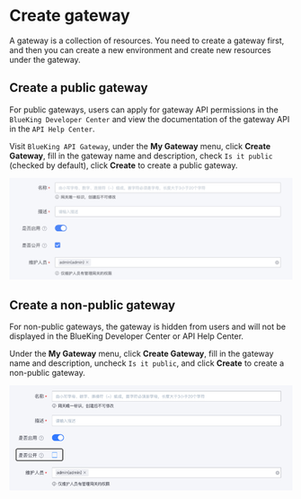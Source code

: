 # Create gateway

A gateway is a collection of resources. You need to create a gateway first, and then you can create a new environment and create new resources under the gateway.

## Create a public gateway

For public gateways, users can apply for gateway API permissions in the `BlueKing Developer Center` and view the documentation of the gateway API in the `API Help Center`.

Visit `BlueKing API Gateway`, under the **My Gateway** menu, click **Create Gateway**, fill in the gateway name and description, check `Is it public` (checked by default), click **Create** to create a public gateway.

![](../../assets/apigateway/howto/create-public-apigw.png)

## Create a non-public gateway

For non-public gateways, the gateway is hidden from users and will not be displayed in the BlueKing Developer Center or API Help Center.

Under the **My Gateway** menu, click **Create Gateway**, fill in the gateway name and description, uncheck `Is it public`, and click **Create** to create a non-public gateway.

![](../../assets/apigateway/howto/create-private-apigw.png)
